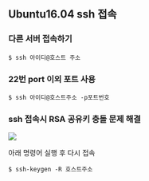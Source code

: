 ## Ubuntu16.04 ssh 접속  

### 다른 서버 접속하기  

    $ ssh 아이디@호스트 주소  

### 22번 port 이외 포트 사용  

    $ ssh 아이디@호스트주소 -p포트번호  

### ssh 접속시 RSA 공유키 충돌 문제 해결  
![
](https://lh3.googleusercontent.com/m2EL0RXcf1Z7Itw_9noiJcSTaw8KySiHMhLpifom-TNKESaVgAoQmnCP2A2iHEidcz4tzIwcU1w4 "ssh1")  

아래 명령어 실행 후 다시 접속  

    $ ssh-keygen -R 호스트주소  





<!--stackedit_data:
eyJoaXN0b3J5IjpbLTMwNTEwMzU5MV19
-->